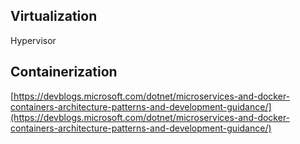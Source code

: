 ## **Virtualization**

Hypervisor


## **Containerization**

[https://devblogs.microsoft.com/dotnet/microservices-and-docker-containers-architecture-patterns-and-development-guidance/](https://devblogs.microsoft.com/dotnet/microservices-and-docker-containers-architecture-patterns-and-development-guidance/)
